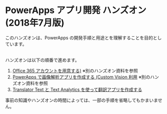 # PowerApps アプリ開発 ハンズオン (2018年7月版)

このハンズオンは、PowerApps の開発手順と用途とを理解することを目的としています。<br /><br />

ハンズオンは以下の順番で進めます。

1. [Office 365 アカウントを用意する)](https://github.com/seosoft/CognitiveWorkshop/blob/master/03_Office365Account.md) ※別のハンズオン資料を参照
2. [PowerApps で画像解析アプリを作成する (Custom Vision 利用](https://github.com/seosoft/CognitiveWorkshop/blob/master/04_PowerApps.md) ※別のハンズオン資料を参照
3. [Translator Text と Text Analytics を使って翻訳アプリを作成する](03_TranslatorApp.md)

事前の知識やハンズオンの時間によっては、一部の手順を省略してもかまいません。